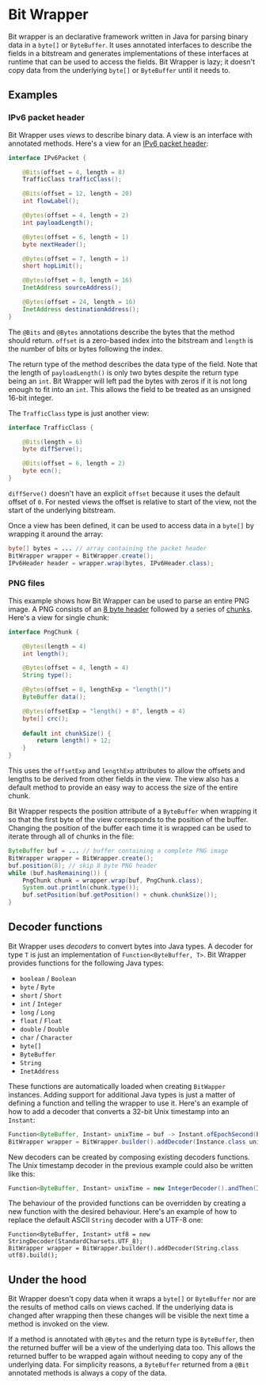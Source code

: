 # Bit Wrapper

Bit wrapper is an declarative framework written in Java for parsing binary data in a `byte[]` or `ByteBuffer`. It uses annotated interfaces to describe the fields in a bitstream and generates implementations of these interfaces at runtime that can be used to access the fields. Bit Wrapper is lazy; it doesn't copy data from the underlying `byte[]` or `ByteBuffer` until it needs to.

## Examples

### IPv6 packet header

Bit Wrapper uses _views_ to describe binary data. A view is an interface with annotated methods. Here's a view for an [IPv6 packet header](https://en.wikipedia.org/wiki/IPv6_packet#Fixed_header):

```java
interface IPv6Packet {

    @Bits(offset = 4, length = 8)
    TrafficClass trafficClass();

    @Bits(offset = 12, length = 20)
    int flowLabel();

    @Bytes(offset = 4, length = 2)
    int payloadLength();

    @Bytes(offset = 6, length = 1)
    byte nextHeader();

    @Bytes(offset = 7, length = 1)
    short hopLimit();

    @Bytes(offset = 8, length = 16)
    InetAddress sourceAddress();

    @Bytes(offset = 24, length = 16)
    InetAddress destinationAddress();
}
```

The `@Bits` and `@Bytes` annotations describe the bytes that the method should return. `offset` is a zero-based index into the bitstream and `length` is the number of bits or bytes following the index.

The return type of the method describes the data type of the field. Note that the length of `payloadLength()` is only two bytes despite the return type being an `int`. Bit Wrapper will left pad the bytes with zeros if it is not long enough to fit into an `int`. This allows the field to be treated as an unsigned 16-bit integer. 

The `TrafficClass` type is just another view:

```java
interface TrafficClass {

    @Bits(length = 6)
    byte diffServe();

    @Bits(offset = 6, length = 2)
    byte ecn();
}

```

`diffServe()` doesn't have an explicit `offset` because it uses the default offset of `0`. For nested views the offset is relative to start of the view, not the start of the underlying bitstream.

Once a view has been defined, it can be used to access data in a `byte[]` by wrapping it around the array:


```java
byte[] bytes = ... // array containing the packet header
BitWrapper wrapper = BitWrapper.create();
IPv6Header header = wrapper.wrap(bytes, IPv6Header.class);
```

### PNG files

This example shows how Bit Wrapper can be used to parse an entire PNG image. A PNG consists of an [8 byte header](http://www.w3.org/TR/PNG/#5PNG-file-signature) followed by a series of [chunks](http://www.w3.org/TR/PNG/#5Chunk-layout). Here's a view for single chunk:

```java
interface PngChunk {

    @Bytes(length = 4)
    int length();

    @Bytes(offset = 4, length = 4)
    String type();

    @Bytes(offset = 8, lengthExp = "length()")
    ByteBuffer data();

    @Bytes(offsetExp = "length() + 8", length = 4)
    byte[] crc();
    
    default int chunkSize() {
        return length() + 12;
    }
}
```

This uses the `offsetExp` and `lengthExp` attributes to allow the offsets and lengths to be derived from other fields in the view. The view also has a default method to provide an easy way to access the size of the entire chunk.

Bit Wrapper respects the position attribute of a `ByteBuffer` when wrapping it so that the first byte of the view corresponds to the position of the buffer. Changing the position of the buffer each time it is wrapped can be used to iterate through all of chunks in the file:

```java
ByteBuffer buf = ... // buffer containing a complete PNG image
BitWrapper wrapper = BitWrapper.create();
buf.position(8); // skip 8 byte PNG header
while (buf.hasRemaining()) {
    PngChunk chunk = wrapper.wrap(buf, PngChunk.class);
    System.out.println(chunk.type());
    buf.setPosition(buf.getPosition() + chunk.chunkSize());
}
```

## Decoder functions

Bit Wrapper uses _decoders_ to convert bytes into Java types. A decoder for type `T` is just an implementation of `Function<ByteBuffer, T>`. Bit Wrapper provides functions for the following Java types:

* `boolean` / `Boolean`
* `byte` / `Byte`
* `short` / `Short`
* `int` / `Integer`
* `long` / `Long`
* `float` / `Float`
* `double` / `Double`
* `char` / `Character`
* `byte[]`
* `ByteBuffer`
* `String`
* `InetAddress`

These functions are automatically loaded when creating `BitWapper` instances. Adding support for additional Java types is just a matter of defining a function and telling the wrapper to use it. Here's an example of how to add a decoder that converts a 32-bit Unix timestamp into an `Instant`:

```java
Function<ByteBuffer, Instant> unixTime = buf -> Instant.ofEpochSecond(buf.getInt());
BitWrapper wrapper = BitWrapper.builder().addDecoder(Instance.class unixTime).build();
```

New decoders can be created by composing existing decoders functions. The Unix timestamp decoder in the previous example could also be written like this:

```java
Function<ByteBuffer, Instant> unixTime = new IntegerDecoder().andThen(Instant::ofEpochSecond);
```

The behaviour of the provided functions can be overridden by creating a new function with the desired behaviour. Here's an example of how to replace the default ASCII `String` decoder with a UTF-8 one:

```
Function<ByteBuffer, Instant> utf8 = new StringDecoder(StandardCharsets.UTF_8);
BitWrapper wrapper = BitWrapper.builder().addDecoder(String.class utf8).build();
```

## Under the hood

Bit Wrapper doesn't copy data when it wraps a `byte[]` or `ByteBuffer` nor are the results of method calls on views cached. If the underlying data is changed after wrapping then these changes will be visible the next time a method is invoked on the view.

If a method is annotated with `@Bytes` and the return type is `ByteBuffer`, then the returned buffer will be a view of the underlying data too. This allows the returned buffer to be wrapped again without needing to copy any of the underlying data. For simplicity reasons, a `ByteBuffer` returned from a `@Bit` annotated methods is always a copy of the data.
